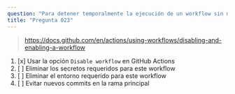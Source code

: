 ```yaml
---
question: "Para detener temporalmente la ejecución de un workflow sin modificar el código fuente, deberías"
title: "Pregunta 023"
---
```


> https://docs.github.com/en/actions/using-workflows/disabling-and-enabling-a-workflow
1. [x] Usar la opción `Disable workflow` en GitHub Actions  
1. [ ] Eliminar los secretos requeridos para este workflow  
1. [ ] Eliminar el entorno requerido para este workflow  
1. [ ] Evitar nuevos commits en la rama principal  
